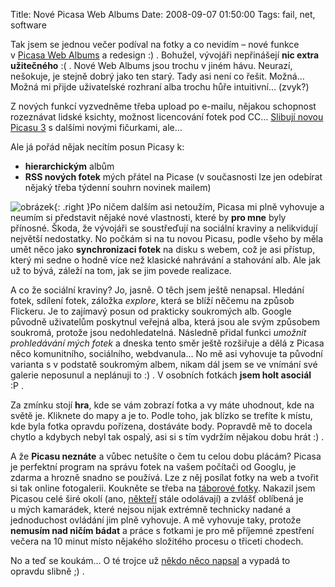 Title: Nové Picasa Web Albums
Date: 2008-09-07 01:50:00
Tags: fail, net, software

Tak jsem se jednou večer podíval na fotky a co nevidím – nové funkce v [Picasa Web Albums](http://picasaweb.google.cz/) a redesign :) . Bohužel, vývojáři nepřinášejí **nic extra užitečného** :( . Nové Web Albums jsou trochu v jiném hávu. Neurazí, nešokuje, je stejně dobrý jako ten starý. Tady asi není co řešit. Možná… Možná mi přijde uživatelské rozhraní alba trochu hůře intuitivní… (zvyk?)

Z nových funkcí vyzvedněme třeba upload po e-mailu, nějakou schopnost rozeznávat lidské ksichty, možnost licencování fotek pod
CC… [Slibují novou Picasu 3](http://picasa.google.cz/intl/en_us/web/whatsnew.html) s dalšími novými fičurkami, ale…

Ale já pořád nějak necítím posun Picasy k:

-   **hierarchickým** albům
-   **RSS nových fotek** mých přátel na Picase (v současnosti lze jen odebírat nějaký třeba týdenní souhrn novinek mailem)

![obrázek]({filename}/images/69.jpg){: .right }Po ničem dalším asi netoužím, Picasa mi plně vyhovuje a neumím si představit nějaké nové vlastnosti, které by **pro mne** byly přínosné. Škoda, že vývojáři se soustřeďují na sociální kraviny a nelikvidují největší nedostatky. No počkám si na tu novou Picasu, podle všeho by měla umět něco jako **synchronizaci fotek** na disku s webem, což je asi přístup, který mi sedne o hodně více než klasické nahrávání a stahování alb. Ale jak už to bývá, záleží na tom, jak se jim povede realizace.

A co že sociální kraviny? Jo, jasně. O těch jsem ještě nenapsal. Hledání fotek, sdílení fotek, záložka *explore*, která se blíží něčemu na způsob Flickeru. Je to zajímavý posun od prakticky soukromých alb. Google původně uživatelům poskytnul veřejná alba, která jsou ale svým způsobem soukromá, protože jsou nedohledatelná. Následně přidal funkci *umožnit prohledávání mých fotek* a dneska tento směr ještě rozšiřuje a dělá z Picasa něco komunitního, sociálního, webdvanula… No mě asi vyhovuje ta původní varianta s v podstatě soukromým albem, nikam dál jsem se ve vnímání své galerie neposunul a neplánuji to :) . V osobních fotkách **jsem holt asociál** :P .

Za zmínku stojí **hra**, kde se vám zobrazí fotka a vy máte uhodnout, kde na světě je. Kliknete do mapy a je to. Podle toho, jak blízko se trefíte k místu, kde byla fotka opravdu pořízena, dostáváte body. Popravdě mě to docela chytlo a kdybych nebyl tak ospalý, asi si s tím vydržím nějakou dobu hrát :) .

A že **Picasu neznáte** a vůbec netušíte o čem tu celou dobu plácám? Picasa je perfektní program na správu fotek na vašem počítači od Googlu, je zdarma a hrozně snadno se používá. Lze z něj posílat fotky na web a tvořit si tak online fotogalerii. Koukněte se třeba na [táborové fotky](http://picasaweb.google.com/taborprekvapeni). Nakazil jsem Picasou celé širé okolí (ano, [někteří](http://www.javorkovi.cz) stále odolávají) a zvlášť oblíbená je u mých kamarádek, které nejsou nijak extrémně technicky nadané a jednoduchost ovládání jim plně vyhovuje. A mě vyhovuje taky, protože **nemusím nad ničím bádat** a práce s fotkami je pro mě příjemné zpestření večera na 10 minut místo nějakého složitého procesu o třiceti chodech.

No a teď se koukám… O té trojce už [někdo něco napsal](http://www.zive.cz/Clanky/Picasa-3-Beta-Googlu-se-zacatek-skolniho-roku-povedl/sc-3-a-143456/default.aspx) a vypadá to opravdu slibně ;) .
